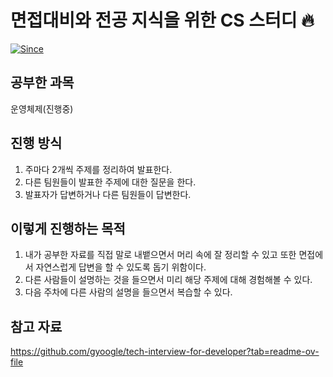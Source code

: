 # 면접대비와 전공 지식을 위한 CS 스터디 🔥
[![Since](https://img.shields.io/badge/since-2024.01.03-333333.svg?style=flat-square)](https://github.com/devSquad-study/2023-CS-Study)

## 공부한 과목
운영체제(진행중)

## 진행 방식
1. 주마다 2개씩 주제를 정리하여 발표한다.
2. 다른 팀원들이 발표한 주제에 대한 질문을 한다.
3. 발표자가 답변하거나 다른 팀원들이 답변한다.

## 이렇게 진행하는 목적
1. 내가 공부한 자료를 직접 말로 내뱉으면서 머리 속에 잘 정리할 수 있고 또한 면접에서 자연스럽게 답변을 할 수 있도록 돕기 위함이다.
2. 다른 사람들이 설명하는 것을 들으면서 미리 해당 주제에 대해 경험해볼 수 있다.
3. 다음 주차에 다른 사람의 설명을 들으면서 복습할 수 있다.

## 참고 자료
https://github.com/gyoogle/tech-interview-for-developer?tab=readme-ov-file

